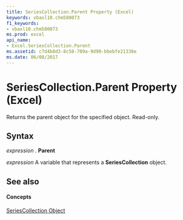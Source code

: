```yaml
---
title: SeriesCollection.Parent Property (Excel)
keywords: vbaxl10.chm580073
f1_keywords:
- vbaxl10.chm580073
ms.prod: excel
api_name:
- Excel.SeriesCollection.Parent
ms.assetid: c7d4b8d3-8c58-709a-9d90-bbebfe21338e
ms.date: 06/08/2017
---
```



# SeriesCollection.Parent Property (Excel)

Returns the parent object for the specified object. Read-only.


## Syntax

 _expression_ . **Parent**

 _expression_ A variable that represents a **SeriesCollection** object.


## See also


#### Concepts


[SeriesCollection Object](seriescollection-object-excel.md)

